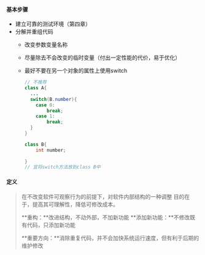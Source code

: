 #### 基本步骤

- 建立可靠的测试环境（第四章）
- 分解并重组代码
  - 改变参数变量名称

  - 尽量除去不会改变的临时变量（付出一定性能的代价，易于优化）

  - 最好不要在另一个对象的属性上使用switch

    ```java
    // 不推荐
    class A{
      ...
      switch(B.number){
        case 0:
        	break;
        case 1:
        	break;
      }
    }

    class B{
        int number;
        
    }
    // 宜将switch方法放到class B中
    ```


#### 定义

> 在不改变软件可观察行为的前提下，对软件内部结构的一种调整
> 目的在于，提高其可理解性，降低可修改成本。
>
> **重构：**改进结构，不动外部，不加新功能
> **添加新功能：**不修改既有代码，只添加新功能
>
> **重要方向：**消除重复代码，并不会加快系统运行速度，但有利于后期的维护修改